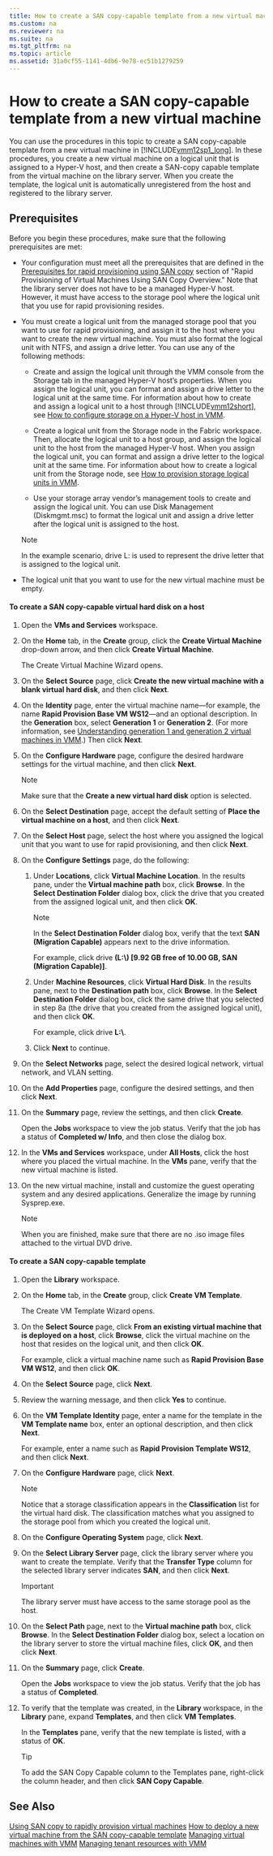 ```yaml
---
title: How to create a SAN copy-capable template from a new virtual machine
ms.custom: na
ms.reviewer: na
ms.suite: na
ms.tgt_pltfrm: na
ms.topic: article
ms.assetid: 31a0cf55-1141-4db6-9e78-ec51b1279259
---
```

# How to create a SAN copy-capable template from a new virtual machine
You can use the procedures in this topic to create a SAN copy\-capable template from a new virtual machine in [!INCLUDE[vmm12sp1_long](./Token/vmm12sp1_long_md.md)]. In these procedures, you create a new virtual machine on a logical unit that is assigned to a Hyper\-V host, and then create a SAN\-copy capable template from the virtual machine on the library server. When you create the template, the logical unit is automatically unregistered from the host and registered to the library server.

## Prerequisites
Before you begin these procedures, make sure that the following prerequisites are met:

-   Your configuration must meet all the prerequisites that are defined in the [Prerequisites for rapid provisioning using SAN copy](./Using-SAN-copy-to-rapidly-provision-virtual-machines.md#BKMK_prereq) section of "Rapid Provisioning of Virtual Machines Using SAN Copy Overview." Note that the library server does not have to be a managed Hyper\-V host. However, it must have access to the storage pool where the logical unit that you use for rapid provisioning resides.

-   You must create a logical unit from the managed storage pool that you want to use for rapid provisioning, and assign it to the host where you want to create the new virtual machine. You must also format the logical unit with NTFS, and assign a drive letter. You can use any of the following methods:

    -   Create and assign the logical unit through the VMM console from the Storage tab in the managed Hyper\-V host’s properties. When you assign the logical unit, you can format and assign a drive letter to the logical unit at the same time. For information about how to create and assign a logical unit to a host through [!INCLUDE[vmm12short](./Token/vmm12short_md.md)], see [How to configure storage on a Hyper-V host in VMM](./How-to-configure-storage-on-a-Hyper-V-host-in-VMM.md).

    -   Create a logical unit from the Storage node in the Fabric workspace. Then, allocate the logical unit to a host group, and assign the logical unit to the host from the managed Hyper\-V host. When you assign the logical unit, you can format and assign a drive letter to the logical unit at the same time. For information about how to create a logical unit from the Storage node, see [How to provision storage logical units in VMM](./How-to-provision-storage-logical-units-in-VMM.md).

    -   Use your storage array vendor’s management tools to create and assign the logical unit. You can use Disk Management \(Diskmgmt.msc\) to format the logical unit and assign a drive letter after the logical unit is assigned to the host.

    > [!NOTE]
    > In the example scenario, drive L: is used to represent the drive letter that is assigned to the logical unit.

-   The logical unit that you want to use for the new virtual machine must be empty.

#### To create a SAN copy\-capable virtual hard disk on a host

1.  Open the **VMs and Services** workspace.

2.  On the **Home** tab, in the **Create** group, click the **Create Virtual Machine** drop\-down arrow, and then click **Create Virtual Machine**.

    The Create Virtual Machine Wizard opens.

3.  On the **Select Source** page, click **Create the new virtual machine with a blank virtual hard disk**, and then click **Next**.

4.  On the **Identity** page, enter the virtual machine name—for example, the name **Rapid Provision Base VM WS12**—and an optional description. In the **Generation** box, select **Generation 1** or **Generation 2**. \(For more information, see [Understanding generation 1 and generation 2 virtual machines in VMM](./Understanding-generation-1-and-generation-2-virtual-machines-in-VMM.md).\) Then click **Next**.

5.  On the **Configure Hardware** page, configure the desired hardware settings for the virtual machine, and then click **Next**.

    > [!NOTE]
    > Make sure that the **Create a new virtual hard disk** option is selected.

6.  On the **Select Destination** page, accept the default setting of **Place the virtual machine on a host**, and then click **Next**.

7.  On the **Select Host** page, select the host where you assigned the logical unit that you want to use for rapid provisioning, and then click **Next**.

8.  On the **Configure Settings** page, do the following:

    1.  Under **Locations**, click **Virtual Machine Location**. In the results pane, under the **Virtual machine path** box, click **Browse**. In the **Select Destination Folder** dialog box, click the drive that you created from the assigned logical unit, and then click **OK**.

        > [!NOTE]
        > In the **Select Destination Folder** dialog box, verify that the text **SAN \(Migration Capable\)** appears next to the drive information.

        For example, click drive **\(L:\\\) \[9.92 GB free of 10.00 GB, SAN \(Migration Capable\)\]**.

    2.  Under **Machine Resources**, click **Virtual Hard Disk**. In the results pane, next to the **Destination path** box, click **Browse**. In the **Select Destination Folder** dialog box, click the same drive that you selected in step 8a \(the drive that you created from the assigned logical unit\), and then click **OK**.

        For example, click drive **L:\\**.

    3.  Click **Next** to continue.

9. On the **Select Networks** page, select the desired logical network, virtual network, and VLAN setting.

10. On the **Add Properties** page, configure the desired settings, and then click **Next**.

11. On the **Summary** page, review the settings, and then click **Create**.

    Open the **Jobs** workspace to view the job status. Verify that the job has a status of **Completed w\/ Info**, and then close the dialog box.

12. In the **VMs and Services** workspace, under **All Hosts**, click the host where you placed the virtual machine. In the **VMs** pane, verify that the new virtual machine is listed.

13. On the new virtual machine, install and customize the guest operating system and any desired applications. Generalize the image by running Sysprep.exe.

    > [!NOTE]
    > When you are finished, make sure that there are no .iso image files attached to the virtual DVD drive.

#### To create a SAN copy\-capable template

1.  Open the **Library** workspace.

2.  On the **Home** tab, in the **Create** group, click **Create VM Template**.

    The Create VM Template Wizard opens.

3.  On the **Select Source** page, click **From an existing virtual machine that is deployed on a host**, click **Browse**, click the virtual machine on the host that resides on the logical unit, and then click **OK**.

    For example, click a virtual machine name such as **Rapid Provision Base VM WS12**, and then click **OK**.

4.  On the **Select Source** page, click **Next**.

5.  Review the warning message, and then click **Yes** to continue.

6.  On the **VM Template Identity** page, enter a name for the template in the **VM Template name** box, enter an optional description, and then click **Next**.

    For example, enter a name such as **Rapid Provision Template WS12**, and then click **Next**.

7.  On the **Configure Hardware** page, click **Next**.

    > [!NOTE]
    > Notice that a storage classification appears in the **Classification** list for the virtual hard disk. The classification matches what you assigned to the storage pool from which you created the logical unit.

8.  On the **Configure Operating System** page, click **Next**.

9. On the **Select Library Server** page, click the library server where you want to create the template. Verify that the **Transfer Type** column for the selected library server indicates **SAN**, and then click **Next**.

    > [!IMPORTANT]
    > The library server must have access to the same storage pool as the host.

10. On the **Select Path** page, next to the **Virtual machine path** box, click **Browse**. In the **Select Destination Folder** dialog box, select a location on the library server to store the virtual machine files, click **OK**, and then click **Next**.

11. On the **Summary** page, click **Create**.

    Open the **Jobs** workspace to view the job status. Verify that the job has a status of **Completed**.

12. To verify that the template was created, in the **Library** workspace, in the **Library** pane, expand **Templates**, and then click **VM Templates**.

    In the **Templates** pane, verify that the new template is listed, with a status of **OK**.

    > [!TIP]
    > To add the SAN Copy Capable column to the Templates pane, right\-click the column header, and then click **SAN Copy Capable**.

## See Also
[Using SAN copy to rapidly provision virtual machines](./Using-SAN-copy-to-rapidly-provision-virtual-machines.md)
[How to deploy a new virtual machine from the SAN copy-capable template](./How-to-deploy-a-new-virtual-machine-from-the-SAN-copy-capable-template.md)
[Managing virtual machines with VMM](./Managing-virtual-machines-with-VMM.md)
[Managing tenant resources with VMM](./Managing-tenant-resources-with-VMM.md)


